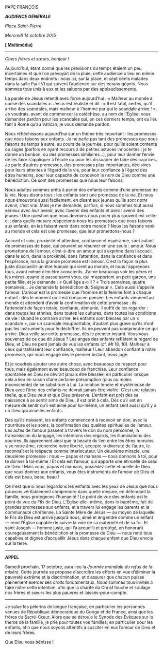 PAPE FRANÇOIS

***AUDIENCE GÉNÉRALE***

*Place Saint-Pierre*

*Mercredi 14 octobre 2015*

**[ [Multimédia](http://w2.vatican.va/content/francesco/fr/events/event.dir.html/content/vaticanevents/fr/2015/10/14/udienzagenerale.html)]**

* * *

*Chers frères et sœurs, bonjour !*

Aujourd’hui, étant donné que les prévisions du temps étaient un peu incertaines et que l’on prévoyait de la pluie, cette audience a lieu en même temps dans deux endroits : nous ici, sur la place, et sept cents malades dans la salle Paul VI qui suivent l’audience sur des écrans géants. Nous sommes tous unis à eux et les saluons par des applaudissements.

La parole de Jésus retentit avec force aujourd’hui : « Malheur au monde à cause des scandales ». Jésus est réaliste et dit : « Il est fatal, certes, qu’il arrive des scandales, mais malheur à l’homme par qui le scandale arrive ! ». Je voudrais, avant de commencer la catéchèse, au nom de l’Église, vous demander pardon pour les scandales qui, en ces derniers temps, ont eu lieu tant à Rome qu’au Vatican, je vous demande pardon.

Nous réfléchissons aujourd’hui sur un thème très important : les promesses que nous faisons aux enfants. Je ne parle pas tant des promesses que nous faisons de temps à autre, au cours de la journée, pour qu’ils soient contents ou sages (parfois en ayant recours à de petites astuces innocentes : je te donne un bonbon, ou des promesses similaires...), pour leur donner l’envie de les faire s’appliquer à l’école ou pour les dissuader de faire des caprices. Je parle d’autres promesses, des promesses plus importantes, décisives pour leurs attentes à l’égard de la vie, pour leur confiance à l’égard des êtres humains, pour leur capacité de concevoir le nom de Dieu comme une bénédiction. Ce sont des promesses que nous leur faisons.

Nous adultes sommes prêts à parler des enfants comme d’une promesse de la vie. Nous disons tous : les enfants sont une promesse de la vie. Et nous nous émouvons aussi facilement, en disant aux jeunes qu’ils sont *notre* avenir, c’est vrai. Mais je me demande, parfois, si nous sommes tout aussi sérieux avec *leur* avenir, avec l’avenir des enfants et avec l’avenir des jeunes ! Une question que nous devrions nous poser plus souvent est celle-ci : dans quelle mesure respectons-nous les promesses que nous faisons aux enfants, en les faisant venir dans notre monde ? Nous les faisons venir au monde et cela est une promesse, que leur promettons-nous ?

Accueil et soin, proximité et attention, confiance et espérance, sont autant de promesses de base, qui peuvent se résumer en une seule : amour. Nous promettons de l’amour, c’est-à-dire un amour qui s’exprime dans l’accueil, dans le soin, dans la proximité, dans l’attention, dans la confiance et dans l’espérance, mais la grande promesse est l’amour. C’est la façon la plus juste d’accueillir un être humain qui vient au monde, et nous l’apprenons tous, avant même d’en être conscients. J’aime beaucoup voir les pères et les mères, quand je passe parmi vous, qui m’apportent un petit garçon, une petite fille, et je demande : « Quel âge a-t-il ? « Trois semaines, quatre semaines... Je demande la bénédiction du Seigneur ». Cela aussi s’appelle l’amour. L’amour est la promesse que l’homme et la femme font à chaque enfant : dès le moment où il est conçu en pensée. Les enfants viennent au monde et attendent d’avoir la confirmation de cette promesse : ils l’attendent de façon totale, confiante, démunie. Il suffit de les regarder : dans toutes les ethnies, dans toutes les cultures, dans toutes les conditions de vie ! Quand le contraire arrive, les enfants sont blessés par un « scandale », par un scandale insupportable, d’autant plus grave qu’ils n’ont pas les instruments pour le déchiffrer. Ils ne peuvent pas comprendre ce qui arrive. Dieu veille sur cette promesse, dès le premier instant. Vous vous souvenez de ce que dit Jésus ? Les anges des enfants reflètent le regard de Dieu, et Dieu ne perd jamais de vue les enfants (cf. *Mt* 18, 10). Malheur à ceux qui trahissent leur confiance, malheur ! Leur abandon confiant à notre promesse, qui nous engage dès le premier instant, nous juge.

Et je voudrais ajouter une autre chose, avec beaucoup de respect pour tous, mais également avec beaucoup de franchise. Leur confiance spontanée en Dieu ne devrait jamais être blessée, en particulier lorsque cela a lieu en raison d’une certaine présomption (plus ou moins inconsciente) de se substituer à Lui. La relation tendre et mystérieuse de Dieu avec l’âme des enfants ne devrait jamais être violée. C’est une relation réelle, que Dieu veut et que Dieu préserve. L’enfant est prêt dès sa naissance à se sentir aimé de Dieu, il est prêt à cela. Dès qu’il est en mesure de sentir qu’il est aimé pour lui-même, un enfant sent aussi qu’il y a un Dieu qui aime les enfants.

Dès qu’ils naissent, les enfants commencent à recevoir en don, avec la nourriture et les soins, la confirmation des qualités spirituelles de l’amour. Les actes de l’amour passent à travers le don du nom personnel, la transmission du langage, les intentions des regards, les illuminations des sourires. Ils apprennent ainsi que la beauté du lien entre les êtres humains vise notre âme, recherche notre liberté, accepte la diversité de l’autre, le reconnaît et le respecte comme interlocuteur. Un deuxième miracle, une deuxième promesse : nous — papas et mamans — nous donnons à toi, pour te donner à toi-même ! Et cela est l’amour, qui apporte une étincelle de celui de Dieu ! Mais vous, papas et mamans, possédez cette étincelle de Dieu que vous donnez aux enfants, vous êtes instruments de l’amour de Dieu et cela est beau, beau, beau !

Ce n’est que si nous regardons les enfants avec les yeux de Jésus que nous pouvons véritablement comprendre dans quelle mesure, en défendant la famille, nous protégeons l’humanité ! Le point de vue des enfants est le point de vue du Fils de Dieu. L’Église elle- même, dans le baptême, fait de grandes promesses aux enfants, et à travers lui engage les parents et la communauté chrétienne. La Sainte Mère de Jésus — au moyen de laquelle le Fils de Dieu est arrivé jusqu’à nous, aimé et engendré comme un enfant — rend l’Église capable de suivre la voie de sa maternité et de sa foi. Et saint Joseph — homme juste, qui l’a accueilli et protégé, en honorant courageusement la bénédiction et la promesse de Dieu — nous rend tous capables et dignes d’accueillir Jésus dans chaque enfant que Dieu envoie sur la terre.

* * *

**APPEL**

Samedi prochain, 17 octobre, aura lieu la *Journée mondiale du refus de la misère*. Cette journée se propose d’accroître les efforts en vue d’éliminer la pauvreté extrême et la discrimination, et d’assurer que chacun puisse pleinement exercer ses droits fondamentaux. Nous sommes tous invités à faire nôtre cette intention, afin que la charité du Christ touche et soulage nos frères et sœurs les plus pauvres et laissés-pour-compte.

* * *

Je salue les pèlerins de langue française, en particulier les personnes venues de République démocratique du Congo et de France, ainsi que les frères du Sacré-Cœur. Alors que se déroule le Synode des Évêques sur le thème de la famille, je prie pour toutes vos familles, en particulier pour les enfants, afin que nous soyons attentifs à susciter en eux l’amour de Dieu et de leurs frères.

Que Dieu vous bénisse !